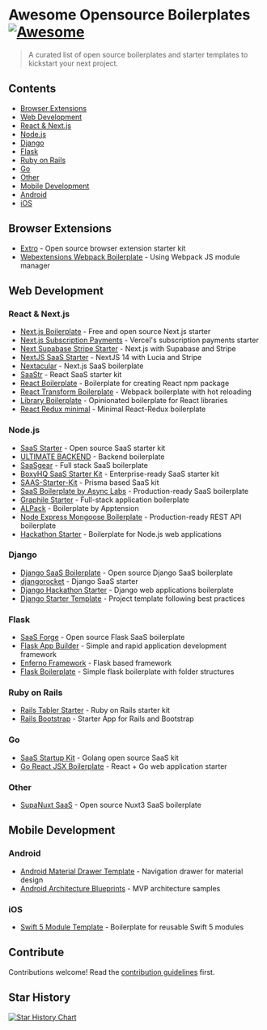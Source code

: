 # Awesome Opensource Boilerplates [![Awesome](https://awesome.re/badge.svg)](https://awesome.re)

> A curated list of open source boilerplates and starter templates to kickstart your next project.

## Contents

- [Browser Extensions](#browser-extensions) 
- [Web Development](#web-development)
 - [React & Next.js](#react--nextjs)
 - [Node.js](#nodejs)
 - [Django](#django)
 - [Flask](#flask)
 - [Ruby on Rails](#ruby-on-rails)
 - [Go](#go)
 - [Other](#other)
- [Mobile Development](#mobile-development)
 - [Android](#android)
 - [iOS](#ios)

## Browser Extensions

- [Extro](https://github.com/turbostarter/extro) - Open source browser extension starter kit
- [Webextensions Webpack Boilerplate](https://github.com/fstanis/webextensions-webpack-boilerplate) - Using Webpack JS module manager

## Web Development

### React & Next.js

- [Next.js Boilerplate](https://github.com/ixartz/Next-js-Boilerplate) - Free and open source Next.js starter
- [Next.js Subscription Payments](https://github.com/vercel/nextjs-subscription-payments) - Vercel's subscription payments starter
- [Next Supabase Stripe Starter](https://github.com/KolbySisk/next-supabase-stripe-starter) - Next.js with Supabase and Stripe
- [NextJS SaaS Starter](https://github.com/juliankoehn/nextjs-saas-starter) - NextJS 14 with Lucia and Stripe
- [Nextacular](https://github.com/nextacular/nextacular) - Next.js SaaS boilerplate
- [SaaStr](https://github.com/aloysius-tim/saas-react-starter-kit-boilerplate) - React SaaS starter kit
- [React Boilerplate](https://github.com/petehunt/react-boilerplate) - Boilerplate for creating React npm package
- [React Transform Boilerplate](https://github.com/gaearon/react-transform-boilerplate) - Webpack boilerplate with hot reloading
- [Library Boilerplate](https://github.com/gaearon/library-boilerplate) - Opinionated boilerplate for React libraries
- [React Redux minimal](https://github.com/flexdinesh/react-redux-boilerplate) - Minimal React-Redux boilerplate

### Node.js

- [SaaS Starter](https://github.com/cedrickchee/saas-starter) - Open source SaaS starter kit
- [ULTIMATE BACKEND](https://github.com/juicycleff/ultimate-backend) - Backend boilerplate
- [SaaSgear](https://github.com/JSLancerTeam/saasgear) - Full stack SaaS boilerplate
- [BoxyHQ SaaS Starter Kit](https://github.com/boxyhq/saas-starter-kit) - Enterprise-ready SaaS starter kit
- [SAAS-Starter-Kit](https://github.com/Saas-Starter-Kit/Saas-Kit-prisma) - Prisma based SaaS kit
- [SaaS Boilerplate by Async Labs](https://github.com/async-labs/saas) - Production-ready SaaS boilerplate
- [Graphile Starter](https://github.com/graphile/starter) - Full-stack application boilerplate
- [ALPack](https://github.com/apptension/ALPack) - Boilerplate by Apptension
- [Node Express Mongoose Boilerplate](https://github.com/hagopj13/node-express-mongoose-boilerplate) - Production-ready REST API boilerplate
- [Hackathon Starter](https://github.com/sahat/hackathon-starter) - Boilerplate for Node.js web applications

### Django

- [Django SaaS Boilerplate](https://github.com/PaulleDemon/Django-SAAS-Boilerplate) - Open source Django SaaS boilerplate
- [djangorocket](https://github.com/ernestofgonzalez/djangorocket) - Django SaaS starter
- [Django Hackathon Starter](https://github.com/DrkSephy/django-hackathon-starter) - Django web applications boilerplate
- [Django Starter Template](https://github.com/fasouto/django-starter-template) - Project template following best practices

### Flask

- [SaaS Forge](https://github.com/saasforge/open-source-saas) - Open source Flask SaaS boilerplate
- [Flask App Builder](https://github.com/dpgaspar/Flask-AppBuilder) - Simple and rapid application development framework
- [Enferno Framework](https://github.com/level09/enferno) - Flask based framework
- [Flask Boilerplate](https://github.com/melvin0008/FlaskBoilerplate) - Simple flask boilerplate with folder structures

### Ruby on Rails

- [Rails Tabler Starter](https://github.com/tarunvelli/rails-tabler-starter) - Ruby on Rails starter kit
- [Rails Bootstrap](https://github.com/RailsApps/rails-bootstrap) - Starter App for Rails and Bootstrap

### Go

- [SaaS Startup Kit](https://github.com/go-saas/kit) - Golang open source SaaS kit
- [Go React JSX Boilerplate](https://github.com/sharath/go-react-boilerplate) - React + Go web application starter

### Other

- [SupaNuxt SaaS](https://github.com/JavascriptMick/supanuxt-saas) - Open source Nuxt3 SaaS boilerplate

## Mobile Development

### Android

- [Android Material Drawer Template](https://github.com/kanytu/android-material-drawer-template) - Navigation drawer for material design
- [Android Architecture Blueprints](https://github.com/googlesamples/android-architecture) - MVP architecture samples

### iOS

- [Swift 5 Module Template](https://github.com/fulldecent/swift5-module-template) - Boilerplate for reusable Swift 5 modules

## Contribute

Contributions welcome! Read the [contribution guidelines](contributing.md) first.

## Star History

[![Star History Chart](https://api.star-history.com/svg?repos=EinGuterWaran/awesome-opensource-boilerplates&type=Date)](https://star-history.com/#EinGuterWaran/awesome-opensource-boilerplates&Date)
